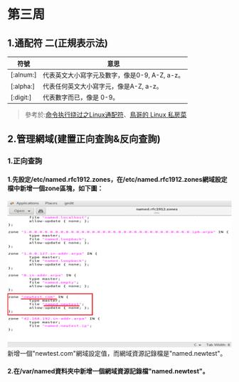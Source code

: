 # 第三周
## 1.通配符 二(正規表示法)
|符號                  |  意思                   |
|---------------------|-------------------------|
|[:alnum:]             |代表英文大小寫字元及數字，像是0-9, A-Z, a-z。 |
|[:alpha:]             |代表任何英文大小寫字元，像是A-Z, a-z。       |
|[:digit:]             |代表數字而已，像是 0-9。               |
>參考於:[命令执行绕过之Linux通配符](http://byd.dropsec.xyz/2018/05/29/%E5%91%BD%E4%BB%A4%E6%89%A7%E8%A1%8C%E7%BB%95%E8%BF%87%E4%B9%8BLinux%E9%80%9A%E9%85%8D%E7%AC%A6/)、[鳥哥的 Linux 私房菜](http://linux.vbird.org/linux_basic/0330regularex.php)
## 2.管理網域(建置正向查詢&反向查詢)
### 1.正向查詢
#### 1.先設定/etc/named.rfc1912.zones，在/etc/named.rfc1912.zones網域設定檔中新增一個zone區塊，如下圖：
![image](https://github.com/LarrySu508/Linux_note/blob/master/Week3/%E6%AD%A3%E5%90%91%E8%A8%AD%E5%AE%9A1.png)
新增一個"newtest.com"網域設定值，而網域資源記錄檔是"named.newtest"。
#### 2.在/var/named資料夾中新增一個網域資源記錄檔"named.newtest"。
